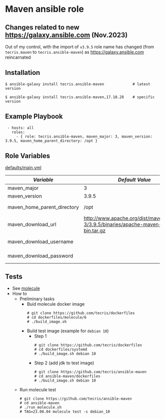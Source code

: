 # Maven ansible role

Changes related to new https://galaxy.ansible.com (Nov.2023)
--------
Out of my control, with the import of `v3.9.5` role name has changed (from `tecris.maven` to `tecris.ansible-maven`) as https://galaxy.ansible.com reincarnated

Installation
------------

 `$ ansible-galaxy install tecris.ansible-maven             # latest version`
 
 `$ ansible-galaxy install tecris.ansible-maven,17.10.28    # specific version`

Example Playbook
----------------
```
 - hosts: all
   roles:
     - { role: tecris.ansible-maven, maven_major: 3, maven_version: 3.9.5, maven_home_parent_directory: /opt }
```

Role Variables
--------------

[defaults/main.yml](defaults/main.yml)

|*Variable*  | *Default Value* |*Description* |
| --- | --- | --- |
| maven_major | 3 | MAJOR [version](http://semver.org/) |
| maven_version | 3.9.5 | Version number|
| maven_home_parent_directory | /opt | MAVEN_HOME parent directory|
| maven_download_url |http://www.apache.org/dist/maven/maven-3/3.9.5/binaries/apache-maven-3.9.5-bin.tar.gz| If using mirror/proxy (see [ansible.builtin.get_url](https://docs.ansible.com/ansible/latest/collections/ansible/builtin/get_url_module.html)) |
|maven_download_username||see [url_username](https://docs.ansible.com/ansible/latest/collections/ansible/builtin/get_url_module.html#parameter-url_username) parameter|
|maven_download_password||see [url_password](https://docs.ansible.com/ansible/latest/collections/ansible/builtin/get_url_module.html#parameter-url_password) parameter|


Tests
-----
* See [molecule](./molecule)
* How to
  * Preliminary tasks
    * Buid molecule docker image
      ```
      # git clone https://github.com/tecris/dockerfiles
      # cd dockerfiles/molecule/6
      # ./build_image.sh
      ```
    * Build test image (example for `debian 10`)
      * Step 1
        ```   
        # git clone https://github.com/tecris/dockerfiles
        # cd dockerfiles/systemd
        # ./build_image.sh debian 10
        ```
      * Step 2 (add jdk to test image)
        ```   
        # git clone https://github.com/tecris/ansible-maven
        # cd ansible-maven/dockerfiles
        # ./build_image.sh debian 10
        ```
  * Run molecule test
    ```   
    # git clone https://github.com/tecris/ansible-maven
    # cd ansible-maven
    # ./run_molecule.sh
    # TAG=23.08.04 molecule test -s debian_10
    ```
